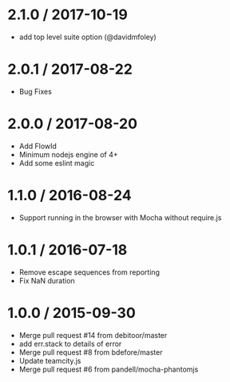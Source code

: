 2.1.0 / 2017-10-19 
==================
* add top level suite option (@davidmfoley)

2.0.1 / 2017-08-22 
==================
* Bug Fixes

2.0.0 / 2017-08-20
==================
* Add FlowId
* Minimum nodejs engine of 4+
* Add some eslint magic


1.1.0 / 2016-08-24 
==================

  * Support running in the browser with Mocha without require.js

1.0.1 / 2016-07-18
==================

  * Remove escape sequences from reporting
  * Fix NaN duration

1.0.0 / 2015-09-30
==================

  * Merge pull request #14 from debitoor/master
  * add err.stack to details of error
  * Merge pull request #8 from bdefore/master
  * Update teamcity.js
  * Merge pull request #6 from pandell/mocha-phantomjs
